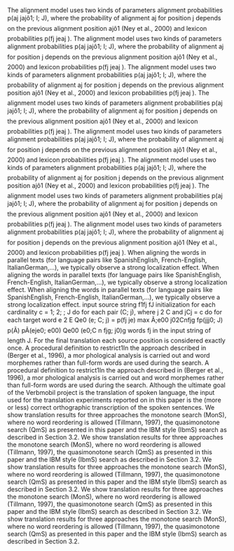 The alignment model uses two kinds of parameters alignment probabilities p(aj jajô1; I; J), where the probability of alignment aj for position j depends on the previous alignment position ajô1 (Ney et al., 2000) and lexicon probabilities p(fj jeaj ).
The alignment model uses two kinds of parameters alignment probabilities p(aj jajô1; I; J), where the probability of alignment aj for position j depends on the previous alignment position ajô1 (Ney et al., 2000) and lexicon probabilities p(fj jeaj ).
The alignment model uses two kinds of parameters alignment probabilities p(aj jajô1; I; J), where the probability of alignment aj for position j depends on the previous alignment position ajô1 (Ney et al., 2000) and lexicon probabilities p(fj jeaj ).
The alignment model uses two kinds of parameters alignment probabilities p(aj jajô1; I; J), where the probability of alignment aj for position j depends on the previous alignment position ajô1 (Ney et al., 2000) and lexicon probabilities p(fj jeaj ).
The alignment model uses two kinds of parameters alignment probabilities p(aj jajô1; I; J), where the probability of alignment aj for position j depends on the previous alignment position ajô1 (Ney et al., 2000) and lexicon probabilities p(fj jeaj ).
The alignment model uses two kinds of parameters alignment probabilities p(aj jajô1; I; J), where the probability of alignment aj for position j depends on the previous alignment position ajô1 (Ney et al., 2000) and lexicon probabilities p(fj jeaj ).
The alignment model uses two kinds of parameters alignment probabilities p(aj jajô1; I; J), where the probability of alignment aj for position j depends on the previous alignment position ajô1 (Ney et al., 2000) and lexicon probabilities p(fj jeaj ).
The alignment model uses two kinds of parameters alignment probabilities p(aj jajô1; I; J), where the probability of alignment aj for position j depends on the previous alignment position ajô1 (Ney et al., 2000) and lexicon probabilities p(fj jeaj ).
When aligning the words in parallel texts (for language pairs like SpanishEnglish, French-English, ItalianGerman,...), we typically observe a strong localization effect.
When aligning the words in parallel texts (for language pairs like SpanishEnglish, French-English, ItalianGerman,...), we typically observe a strong localization effect.
When aligning the words in parallel texts (for language pairs like SpanishEnglish, French-English, ItalianGerman,...), we typically observe a strong localization effect.
input source string f1fj fJ initialization for each cardinality c = 1; 2; ; J do for each pair (C; j), where j 2 C and jCj = c do for each target word e 2 E Qe0 (e; C; j) = p(fj je) max Ã;e00 j02Cnfjg fp(jjj0; J) p(Ã) pÃ(eje0; e00) Qe00 (e0;C n fjg; j0)g words fj in the input string of length J. For the final translation each source position is considered exactly once.
A procedural definition to restrict1In the approach described in (Berger et al., 1996), a mor phological analysis is carried out and word morphemes rather than full-form words are used during the search.
A procedural definition to restrict1In the approach described in (Berger et al., 1996), a mor phological analysis is carried out and word morphemes rather than full-form words are used during the search.
Although the ultimate goal of the Verbmobil project is the translation of spoken language, the input used for the translation experiments reported on in this paper is the (more or less) correct orthographic transcription of the spoken sentences.
We show translation results for three approaches the monotone search (MonS), where no word reordering is allowed (Tillmann, 1997), the quasimonotone search (QmS) as presented in this paper and the IBM style (IbmS) search as described in Section 3.2.
We show translation results for three approaches the monotone search (MonS), where no word reordering is allowed (Tillmann, 1997), the quasimonotone search (QmS) as presented in this paper and the IBM style (IbmS) search as described in Section 3.2.
We show translation results for three approaches the monotone search (MonS), where no word reordering is allowed (Tillmann, 1997), the quasimonotone search (QmS) as presented in this paper and the IBM style (IbmS) search as described in Section 3.2.
We show translation results for three approaches the monotone search (MonS), where no word reordering is allowed (Tillmann, 1997), the quasimonotone search (QmS) as presented in this paper and the IBM style (IbmS) search as described in Section 3.2.
We show translation results for three approaches the monotone search (MonS), where no word reordering is allowed (Tillmann, 1997), the quasimonotone search (QmS) as presented in this paper and the IBM style (IbmS) search as described in Section 3.2.